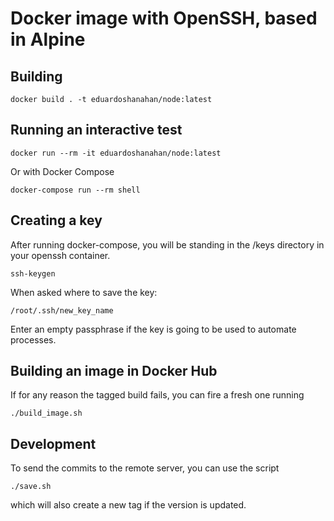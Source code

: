 # Docker image with OpenSSH, based in Alpine

## Building

```
docker build . -t eduardoshanahan/node:latest
```

## Running an interactive test

```
docker run --rm -it eduardoshanahan/node:latest
```

Or with Docker Compose

```
docker-compose run --rm shell
```

## Creating a key

After running docker-compose, you will be standing in the /keys directory in your openssh container.

```
ssh-keygen
```

When asked where to save the key:

```
/root/.ssh/new_key_name
```

Enter an empty passphrase if the key is going to be used to automate processes.

## Building an image in Docker Hub

If for any reason the tagged build fails, you can fire a fresh one running

```
./build_image.sh
```

## Development

To send the commits to the remote server, you can use the script

```
./save.sh
```

which will also create a new tag if the version is updated.
